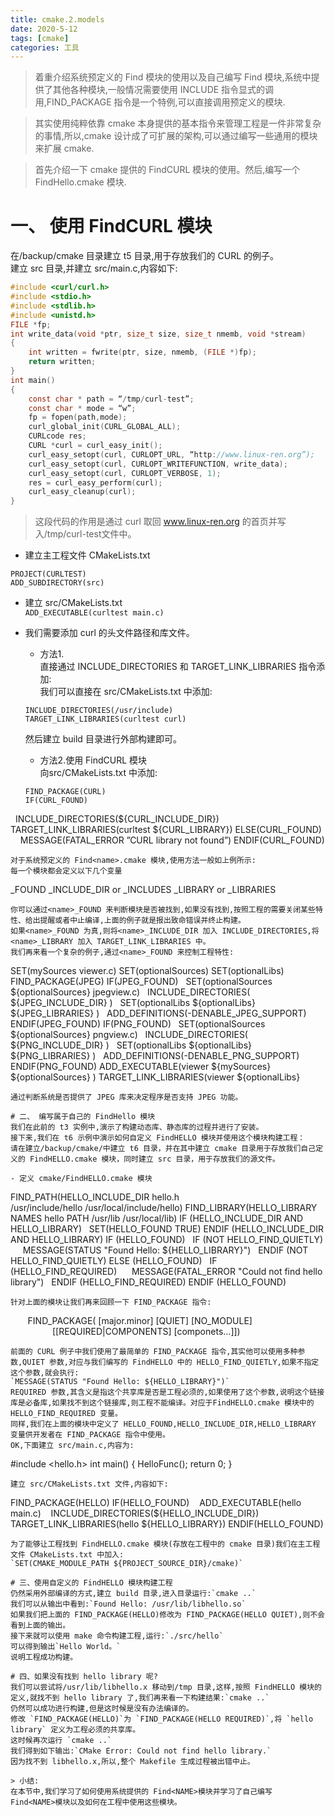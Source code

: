 ```yaml
---
title: cmake.2.models
date: 2020-5-12
tags: [cmake]
categories: 工具
---
```


> 着重介绍系统预定义的 Find 模块的使用以及自己编写 Find 模块,系统中提供了其他各种模块,一般情况需要使用 INCLUDE 指令显式的调用,FIND_PACKAGE 指令是一个特例,可以直接调用预定义的模块.

> 其实使用纯粹依靠 cmake 本身提供的基本指令来管理工程是一件非常复杂的事情,所以,cmake 设计成了可扩展的架构,可以通过编写一些通用的模块来扩展 cmake.

> 首先介绍一下 cmake 提供的 FindCURL 模块的使用。然后,编写一个 FindHello.cmake 模块.

# 一、 使用 FindCURL 模块
在/backup/cmake 目录建立 t5 目录,用于存放我们的 CURL 的例子。  
建立 src 目录,并建立 src/main.c,内容如下:
```c
#include <curl/curl.h>
#include <stdio.h>
#include <stdlib.h>
#include <unistd.h>
FILE *fp;
int write_data(void *ptr, size_t size, size_t nmemb, void *stream)
{
    int written = fwrite(ptr, size, nmemb, (FILE *)fp);
    return written;
}
int main()
{
    const char * path = “/tmp/curl-test”;
    const char * mode = “w”;
    fp = fopen(path,mode);
    curl_global_init(CURL_GLOBAL_ALL);
    CURLcode res;
    CURL *curl = curl_easy_init();
    curl_easy_setopt(curl, CURLOPT_URL, “http://www.linux-ren.org”);
    curl_easy_setopt(curl, CURLOPT_WRITEFUNCTION, write_data);
    curl_easy_setopt(curl, CURLOPT_VERBOSE, 1);
    res = curl_easy_perform(curl);
    curl_easy_cleanup(curl);
}
```
> 这段代码的作用是通过 curl 取回 www.linux-ren.org 的首页并写入/tmp/curl-test文件中。

- 建立主工程文件 CMakeLists.txt
```
PROJECT(CURLTEST)
ADD_SUBDIRECTORY(src)
```
- 建立 src/CMakeLists.txt  
`ADD_EXECUTABLE(curltest main.c)`  

- 我们需要添加 curl 的头文件路径和库文件。
  - 方法1.  
  直接通过 INCLUDE_DIRECTORIES 和 TARGET_LINK_LIBRARIES 指令添加:  
  我们可以直接在 src/CMakeLists.txt 中添加:  
  ```
  INCLUDE_DIRECTORIES(/usr/include)
  TARGET_LINK_LIBRARIES(curltest curl)
  ```
  然后建立 build 目录进行外部构建即可。
  - 方法2.使用 FindCURL 模块  
  向src/CMakeLists.txt 中添加:
  ```
  FIND_PACKAGE(CURL)
  IF(CURL_FOUND)
    INCLUDE_DIRECTORIES(${CURL_INCLUDE_DIR})
    TARGET_LINK_LIBRARIES(curltest ${CURL_LIBRARY})
  ELSE(CURL_FOUND)
    MESSAGE(FATAL_ERROR ”CURL library not found”)
  ENDIF(CURL_FOUND)
  ```
  对于系统预定义的 Find<name>.cmake 模块,使用方法一般如上例所示:  
  每一个模块都会定义以下几个变量
  ```
  <name>_FOUND
  <name>_INCLUDE_DIR or <name>_INCLUDES
  <name>_LIBRARY or <name>_LIBRARIES
  ```
  你可以通过<name>_FOUND 来判断模块是否被找到,如果没有找到,按照工程的需要关闭某些特性、给出提醒或者中止编译,上面的例子就是报出致命错误并终止构建。  
  如果<name>_FOUND 为真,则将<name>_INCLUDE_DIR 加入 INCLUDE_DIRECTORIES,将<name>_LIBRARY 加入 TARGET_LINK_LIBRARIES 中。
  我们再来看一个复杂的例子,通过<name>_FOUND 来控制工程特性:
  ```
  SET(mySources viewer.c)
  SET(optionalSources)
  SET(optionalLibs)
  FIND_PACKAGE(JPEG)
  IF(JPEG_FOUND)
      SET(optionalSources ${optionalSources} jpegview.c)
      INCLUDE_DIRECTORIES( ${JPEG_INCLUDE_DIR} )
      SET(optionalLibs ${optionalLibs} ${JPEG_LIBRARIES} )
      ADD_DEFINITIONS(-DENABLE_JPEG_SUPPORT)
  ENDIF(JPEG_FOUND)
  IF(PNG_FOUND)
      SET(optionalSources ${optionalSources} pngview.c)
      INCLUDE_DIRECTORIES( ${PNG_INCLUDE_DIR} )
      SET(optionalLibs ${optionalLibs} ${PNG_LIBRARIES} )
      ADD_DEFINITIONS(-DENABLE_PNG_SUPPORT)
  ENDIF(PNG_FOUND)
  ADD_EXECUTABLE(viewer ${mySources} ${optionalSources} )
  TARGET_LINK_LIBRARIES(viewer ${optionalLibs}
  ```
通过判断系统是否提供了 JPEG 库来决定程序是否支持 JPEG 功能。

# 二、 编写属于自己的 FindHello 模块
我们在此前的 t3 实例中,演示了构建动态库、静态库的过程并进行了安装。  
接下来,我们在 t6 示例中演示如何自定义 FindHELLO 模块并使用这个模块构建工程：  
请在建立/backup/cmake/中建立 t6 目录，并在其中建立 cmake 目录用于存放我们自己定义的 FindHELLO.cmake 模块，同时建立 src 目录，用于存放我们的源文件。

- 定义 cmake/FindHELLO.cmake 模块
```
FIND_PATH(HELLO_INCLUDE_DIR hello.h /usr/include/hello /usr/local/include/hello)
FIND_LIBRARY(HELLO_LIBRARY NAMES hello PATH /usr/lib /usr/local/lib)
IF (HELLO_INCLUDE_DIR AND HELLO_LIBRARY)
  SET(HELLO_FOUND TRUE)
ENDIF (HELLO_INCLUDE_DIR AND HELLO_LIBRARY)
IF (HELLO_FOUND)
  IF (NOT HELLO_FIND_QUIETLY)
     MESSAGE(STATUS "Found Hello: ${HELLO_LIBRARY}")
  ENDIF (NOT HELLO_FIND_QUIETLY)
ELSE (HELLO_FOUND)
  IF (HELLO_FIND_REQUIRED)
     MESSAGE(FATAL_ERROR "Could not find hello library")
  ENDIF (HELLO_FIND_REQUIRED)
ENDIF (HELLO_FOUND)
```
针对上面的模块让我们再来回顾一下 FIND_PACKAGE 指令:
```
       FIND_PACKAGE(<name> [major.minor] [QUIET] [NO_MODULE]  
                 [[REQUIRED|COMPONENTS] [componets...]])   
```
前面的 CURL 例子中我们使用了最简单的 FIND_PACKAGE 指令,其实他可以使用多种参数,QUIET 参数,对应与我们编写的 FindHELLO 中的 HELLO_FIND_QUIETLY,如果不指定这个参数,就会执行:  
`MESSAGE(STATUS "Found Hello: ${HELLO_LIBRARY}")`  
REQUIRED 参数,其含义是指这个共享库是否是工程必须的,如果使用了这个参数,说明这个链接库是必备库,如果找不到这个链接库,则工程不能编译。对应于FindHELLO.cmake 模块中的 HELLO_FIND_REQUIRED 变量。  
同样,我们在上面的模块中定义了 HELLO_FOUND,HELLO_INCLUDE_DIR,HELLO_LIBRARY 变量供开发者在 FIND_PACKAGE 指令中使用。  
OK,下面建立 src/main.c,内容为:
```
#include <hello.h>
int main()
{
    HelloFunc();
    return 0;
}
```
建立 src/CMakeLists.txt 文件,内容如下:
```
FIND_PACKAGE(HELLO)
IF(HELLO_FOUND)
   ADD_EXECUTABLE(hello main.c)
   INCLUDE_DIRECTORIES(${HELLO_INCLUDE_DIR})
   TARGET_LINK_LIBRARIES(hello ${HELLO_LIBRARY})
ENDIF(HELLO_FOUND)
```
为了能够让工程找到 FindHELLO.cmake 模块(存放在工程中的 cmake 目录)我们在主工程文件 CMakeLists.txt 中加入:  
`SET(CMAKE_MODULE_PATH ${PROJECT_SOURCE_DIR}/cmake)`

# 三、使用自定义的 FindHELLO 模块构建工程
仍然采用外部编译的方式,建立 build 目录,进入目录运行:`cmake ..`  
我们可以从输出中看到:`Found Hello: /usr/lib/libhello.so`  
如果我们把上面的 FIND_PACKAGE(HELLO)修改为 FIND_PACKAGE(HELLO QUIET),则不会看到上面的输出。  
接下来就可以使用 make 命令构建工程,运行:`./src/hello`  
可以得到输出`Hello World。`  
说明工程成功构建。

# 四、如果没有找到 hello library 呢?
我们可以尝试将/usr/lib/libhello.x 移动到/tmp 目录,这样,按照 FindHELLO 模块的定义,就找不到 hello library 了,我们再来看一下构建结果:`cmake ..`  
仍然可以成功进行构建,但是这时候是没有办法编译的。  
修改 `FIND_PACKAGE(HELLO)`为 `FIND_PACKAGE(HELLO REQUIRED)`,将 `hello library` 定义为工程必须的共享库。  
这时候再次运行 `cmake ..`  
我们得到如下输出:`CMake Error: Could not find hello library.`  
因为找不到 libhello.x,所以,整个 Makefile 生成过程被出错中止。

> 小结:
在本节中,我们学习了如何使用系统提供的 Find<NAME>模块并学习了自己编写
Find<NAME>模块以及如何在工程中使用这些模块。
